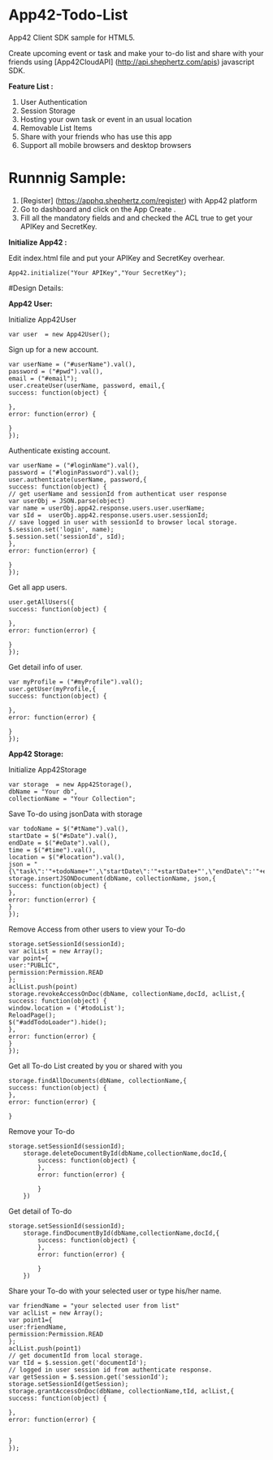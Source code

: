 App42-Todo-List
================

App42 Client SDK sample for HTML5.

Create upcoming event or task and make your to-do list and share with your friends using [App42CloudAPI] (http://api.shephertz.com/apis) javascript SDK.

__Feature List :__

1. User Authentication 
2. Session Storage
3. Hosting your own task or event in an usual location
4. Removable List Items
5. Share with your friends who has use this app
6. Support all mobile browsers and desktop browsers

# Runnnig Sample:

1. [Register] (https://apphq.shephertz.com/register) with App42 platform
2. Go to dashboard and click on the App Create .
3. Fill all the mandatory fields and and checked the ACL true to get your APIKey and SecretKey.

__Initialize App42 :__

Edit index.html file and put your APIKey and SecretKey overhear.

```
App42.initialize("Your APIKey","Your SecretKey");

```

#Design Details:

__App42 User:__

Initialize App42User 
```
var user  = new App42User();
```

Sign up for a new account.
 
```
var userName = ("#userName").val(),
password = ("#pwd").val(),
email = ("#email");
user.createUser(userName, password, email,{
success: function(object) {

},
error: function(error) {

}
});
```
Authenticate existing account.

```
var userName = ("#loginName").val(),
password = ("#loginPassword").val();
user.authenticate(userName, password,{
success: function(object) {
// get userName and sessionId from authenticat user response
var userObj = JSON.parse(object)
var name = userObj.app42.response.users.user.userName;
var sId =  userObj.app42.response.users.user.sessionId;
// save logged in user with sessionId to browser local storage.
$.session.set('login', name);
$.session.set('sessionId', sId);
},
error: function(error) {

}
});
```
Get all app users.

```
user.getAllUsers({
success: function(object) {

},
error: function(error) {

}
});
```
Get detail info of user.
```
var myProfile = ("#myProfile").val();
user.getUser(myProfile,{
success: function(object) {

},
error: function(error) {

}
});
```
__App42 Storage:__

Initialize App42Storage  
```
var storage  = new App42Storage(),
dbName = "Your db",
collectionName = "Your Collection";
```

Save To-do using jsonData with storage

```
var todoName = $("#tName").val(),
startDate = $("#sDate").val(),
endDate = $("#eDate").val(),
time = $("#time").val(),
location = $("#location").val(),
json = "{\"task\":'"+todoName+"',\"startDate\":'"+startDate+"',\"endDate\":'"+endDate+"',\"time\":'"+time+"',\"location\":'"+location+"'}";
storage.insertJSONDocument(dbName, collectionName, json,{
success: function(object) {
},
error: function(error) {
}
}); 
```

Remove Access from other users to view your To-do

```
storage.setSessionId(sessionId);
var aclList = new Array();
var point={
user:"PUBLIC",
permission:Permission.READ
};
aclList.push(point)
storage.revokeAccessOnDoc(dbName, collectionName,docId, aclList,{
success: function(object) {
window.location = ('#todoList');
ReloadPage();
$("#addTodoLoader").hide();
},
error: function(error) {
}
});  
```

Get all To-do List created by you or shared with you

```
storage.findAllDocuments(dbName, collectionName,{
success: function(object) {
},
error: function(error) {

}
```

Remove your To-do

```
storage.setSessionId(sessionId);
    storage.deleteDocumentById(dbName,collectionName,docId,{
        success: function(object) {
        },
        error: function(error) {
            
        }
    })
```
Get detail of To-do

```
storage.setSessionId(sessionId);
    storage.findDocumentById(dbName,collectionName,docId,{
        success: function(object) {
        },
        error: function(error) {
            
        }
    })
```

Share your To-do with your selected user or type his/her name. 

```
var friendName = "your selected user from list"
var aclList = new Array();
var point1={
user:friendName,
permission:Permission.READ
};
aclList.push(point1)
// get documentId from local storage.
var tId = $.session.get('documentId');
// logged in user session id from authenticate response.
var getSession = $.session.get('sessionId');
storage.setSessionId(getSession);
storage.grantAccessOnDoc(dbName, collectionName,tId, aclList,{
success: function(object) {

},
error: function(error) {


}
});
```
